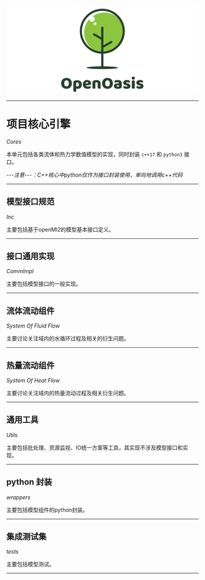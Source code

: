 <img src="../Rsrc/Logo/logo.png" alt=""> 

---------------------------------------------------------------------------------

# 项目核心引擎

*Cores*

本单元包括各类流体和热力学数值模型的实现，同时封装 `c++17` 和 `python3` 接口。

*---注意---：C++核心中python仅作为接口封装使用，单向地调用c++代码*

---------------------------------------------------------------------------------

## 模型接口规范

*Inc*

主要包括基于openMI2的模型基本接口定义。

---------------------------------------------------------------------------------

## 接口通用实现

*CommImpl*

主要包括模型接口的一般实现。

---------------------------------------------------------------------------------

## 流体流动组件

*System Of Fluid Flow*

主要讨论关注域内的水循环过程及相关的衍生问题。

---------------------------------------------------------------------------------

## 热量流动组件

*System Of Heat Flow*  

主要讨论关注域内的热量流动过程及相关衍生问题。

---------------------------------------------------------------------------------

## 通用工具

*Utils*

主要包括批处理、资源监视、IO统一方案等工具，其实现不涉及模型接口和实现。

---------------------------------------------------------------------------------

## python 封装

*wrappers*

主要包括模型组件的python封装。

---------------------------------------------------------------------------------

## 集成测试集

*tests*

主要包括模型测试。

---------------------------------------------------------------------------------